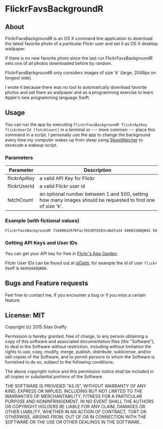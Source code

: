 # FlickrFavsBackgroundR
## About
FlickrFavsBackgroundR is an OS X command line application to download the latest favorite photo of a particular Flickr user and set it as OS X desktop wallpaper.

If there is no new favorite photo since the last run FlickrFavsBackgroundR sets one of all photos downloaded before by random.

FlickrFavsBackgroundR only considers images of size 'k' (large, 2048px on longest side).

I wrote it because there was no tool to automatically download favorite photos and set them as wallpaper and as a programming exercise to learn Apple's new programming language Swift.

## Usage
You can run the app by executing `FlickrFavsBackgroundR flickrApiKey flickrUserId [fetchCount]` in a terminal or --- more common --- place this command in a script. I personally use the app to change the background every time my computer wakes up from sleep using [SleepWatcher](http://www.bernhard-baehr.de/) to excecute a wakeup script.

### Parameters
| Parameter    | Description
| ------------ | -----------
| flickrApiKey | a valid API Key for Flickr
| flickrUserId | a valid Flickr user id 
| fetchCount   | an optional number between 1 and 500, setting how many images should be requested to find one of size 'k'.

### Example (with fictional values)
`FlickrFavsBackgroundR 714d0642970fac78530fb593c46dfa34 66081508@N42 50`

### Getting API Keys and User IDs
You can get your API key for free in [Flickr's App Garden](https://www.flickr.com/services/api/misc.api_keys.html).

Flickr User IDs can be found out at [idGettr](http://idgettr.com), for example the id of user `flickr` itself is `66956608@N06`.

## Bugs and Feature requests
Feel free to contact me, if you encounter a bug or if you miss a certain feature.

## License: MIT
Copyright (c) 2015 Silas Graffy

Permission is hereby granted, free of charge, to any person obtaining a copy of this software and associated documentation files (the "Software"), to deal in the Software without restriction, including without limitation the rights to use, copy, modify, merge, publish, distribute, sublicense, and/or sell copies of the Software, and to permit persons to whom the Software is furnished to do so, subject to the following conditions:

The above copyright notice and this permission notice shall be included in all copies or substantial portions of the Software.

THE SOFTWARE IS PROVIDED "AS IS", WITHOUT WARRANTY OF ANY KIND, EXPRESS OR IMPLIED, INCLUDING BUT NOT LIMITED TO THE WARRANTIES OF MERCHANTABILITY, FITNESS FOR A PARTICULAR PURPOSE AND NONINFRINGEMENT. IN NO EVENT SHALL THE AUTHORS OR COPYRIGHT HOLDERS BE LIABLE FOR ANY CLAIM, DAMAGES OR OTHER LIABILITY, WHETHER IN AN ACTION OF CONTRACT, TORT OR OTHERWISE, ARISING FROM, OUT OF OR IN CONNECTION WITH THE SOFTWARE OR THE USE OR OTHER DEALINGS IN THE SOFTWARE.